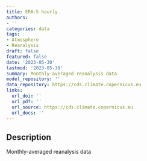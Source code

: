 ```yaml
---
title: ERA-5 hourly
authors:
- ''
categories: data
tags:
- Atmosphere
- Reanalysis
draft: false
featured: false
date: '2023-05-30'
lastmod: '2023-05-30'
summary: Monthly-averaged reanalysis data
model_repository: ''
data_repository: https://cds.climate.copernicus.eu
links:
  url_doi: ''
  url_pdf: ''
  url_source: https://cds.climate.copernicus.eu
  url_docs: ''
---
```


## Description

Monthly-averaged reanalysis data


